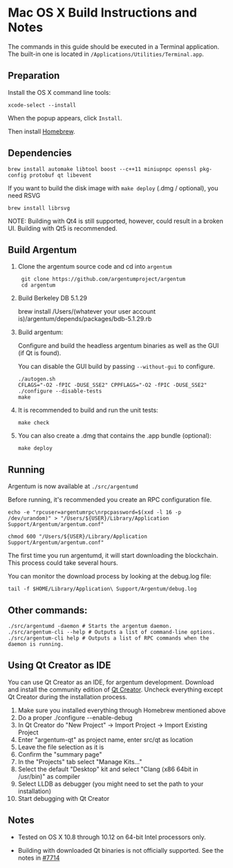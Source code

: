 Mac OS X Build Instructions and Notes
====================================
The commands in this guide should be executed in a Terminal application.
The built-in one is located in `/Applications/Utilities/Terminal.app`.

Preparation
-----------
Install the OS X command line tools:

`xcode-select --install`

When the popup appears, click `Install`.

Then install [Homebrew](https://brew.sh).

Dependencies
----------------------

    brew install automake libtool boost --c++11 miniupnpc openssl pkg-config protobuf qt libevent

If you want to build the disk image with `make deploy` (.dmg / optional), you need RSVG

    brew install librsvg

NOTE: Building with Qt4 is still supported, however, could result in a broken UI. Building with Qt5 is recommended.

Build Argentum
------------------------

1. Clone the argentum source code and cd into `argentum`

        git clone https://github.com/argentumproject/argentum
        cd argentum

2. Build Berkeley DB 5.1.29

    brew install /Users/(whatever your user account is)/argentum/depends/packages/bdb-5.1.29.rb

3.  Build argentum:

    Configure and build the headless argentum binaries as well as the GUI (if Qt is found).

    You can disable the GUI build by passing `--without-gui` to configure.

        ./autogen.sh
        CFLAGS="-O2 -fPIC -DUSE_SSE2" CPPFLAGS="-O2 -fPIC -DUSE_SSE2" ./configure --disable-tests
        make

4.  It is recommended to build and run the unit tests:

        make check

5.  You can also create a .dmg that contains the .app bundle (optional):

        make deploy

Running
-------

Argentum is now available at `./src/argentumd`

Before running, it's recommended you create an RPC configuration file.

    echo -e "rpcuser=argentumrpc\nrpcpassword=$(xxd -l 16 -p /dev/urandom)" > "/Users/${USER}/Library/Application Support/Argentum/argentum.conf"

    chmod 600 "/Users/${USER}/Library/Application Support/Argentum/argentum.conf"

The first time you run argentumd, it will start downloading the blockchain. This process could take several hours.

You can monitor the download process by looking at the debug.log file:

    tail -f $HOME/Library/Application\ Support/Argentum/debug.log

Other commands:
-------

    ./src/argentumd -daemon # Starts the argentum daemon.
    ./src/argentum-cli --help # Outputs a list of command-line options.
    ./src/argentum-cli help # Outputs a list of RPC commands when the daemon is running.

Using Qt Creator as IDE
------------------------
You can use Qt Creator as an IDE, for argentum development.
Download and install the community edition of [Qt Creator](https://www.qt.io/download/).
Uncheck everything except Qt Creator during the installation process.

1. Make sure you installed everything through Homebrew mentioned above
2. Do a proper ./configure --enable-debug
3. In Qt Creator do "New Project" -> Import Project -> Import Existing Project
4. Enter "argentum-qt" as project name, enter src/qt as location
5. Leave the file selection as it is
6. Confirm the "summary page"
7. In the "Projects" tab select "Manage Kits..."
8. Select the default "Desktop" kit and select "Clang (x86 64bit in /usr/bin)" as compiler
9. Select LLDB as debugger (you might need to set the path to your installation)
10. Start debugging with Qt Creator

Notes
-----

* Tested on OS X 10.8 through 10.12 on 64-bit Intel processors only.

* Building with downloaded Qt binaries is not officially supported. See the notes in [#7714](https://github.com/bitcoin/bitcoin/issues/7714)
